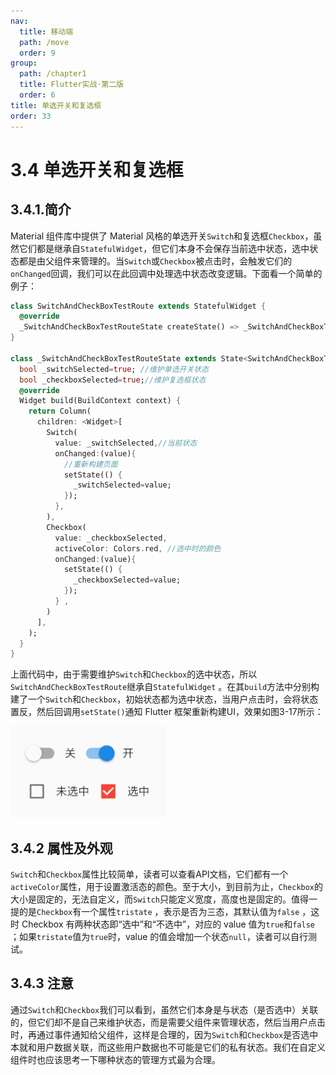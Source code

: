 ```yaml
---
nav:
  title: 移动端
  path: /move
  order: 9
group:
  path: /chapter1
  title: Flutter实战·第二版
  order: 6
title: 单选开关和复选框
order: 33
---
```


# 3.4 单选开关和复选框

## 3.4.1.简介

Material 组件库中提供了 Material 风格的单选开关`Switch`和复选框`Checkbox`，虽然它们都是继承自`StatefulWidget`，但它们本身不会保存当前选中状态，选中状态都是由父组件来管理的。当`Switch`或`Checkbox`被点击时，会触发它们的`onChanged`回调，我们可以在此回调中处理选中状态改变逻辑。下面看一个简单的例子：

```dart
class SwitchAndCheckBoxTestRoute extends StatefulWidget {
  @override
  _SwitchAndCheckBoxTestRouteState createState() => _SwitchAndCheckBoxTestRouteState();
}

class _SwitchAndCheckBoxTestRouteState extends State<SwitchAndCheckBoxTestRoute> {
  bool _switchSelected=true; //维护单选开关状态
  bool _checkboxSelected=true;//维护复选框状态
  @override
  Widget build(BuildContext context) {
    return Column(
      children: <Widget>[
        Switch(
          value: _switchSelected,//当前状态
          onChanged:(value){
            //重新构建页面  
            setState(() {
              _switchSelected=value;
            });
          },
        ),
        Checkbox(
          value: _checkboxSelected,
          activeColor: Colors.red, //选中时的颜色
          onChanged:(value){
            setState(() {
              _checkboxSelected=value;
            });
          } ,
        )
      ],
    );
  }
}
```

上面代码中，由于需要维护`Switch`和`Checkbox`的选中状态，所以`SwitchAndCheckBoxTestRoute`继承自`StatefulWidget` 。在其`build`方法中分别构建了一个`Switch`和`Checkbox`，初始状态都为选中状态，当用户点击时，会将状态置反，然后回调用`setState()`通知 Flutter 框架重新构建UI，效果如图3-17所示：

![图3-17](./assets/3-17.a249df4c.png)

## 3.4.2 属性及外观

`Switch`和`Checkbox`属性比较简单，读者可以查看API文档，它们都有一个`activeColor`属性，用于设置激活态的颜色。至于大小，到目前为止，`Checkbox`的大小是固定的，无法自定义，而`Switch`只能定义宽度，高度也是固定的。值得一提的是`Checkbox`有一个属性`tristate` ，表示是否为三态，其默认值为`false` ，这时 Checkbox 有两种状态即“选中”和“不选中”，对应的 value 值为`true`和`false` ；如果`tristate`值为`true`时，value 的值会增加一个状态`null`，读者可以自行测试。

## 3.4.3 注意

通过`Switch`和`Checkbox`我们可以看到，虽然它们本身是与状态（是否选中）关联的，但它们却不是自己来维护状态，而是需要父组件来管理状态，然后当用户点击时，再通过事件通知给父组件，这样是合理的，因为`Switch`和`Checkbox`是否选中本就和用户数据关联，而这些用户数据也不可能是它们的私有状态。我们在自定义组件时也应该思考一下哪种状态的管理方式最为合理。

